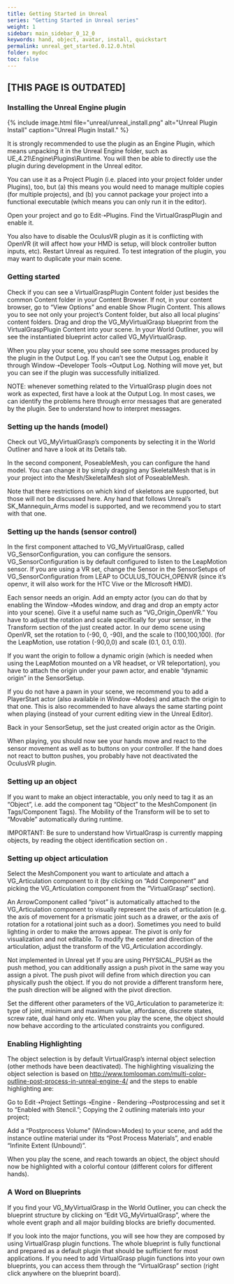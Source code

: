 ```yaml
---
title: Getting Started in Unreal
series: "Getting Started in Unreal series"
weight: 1
sidebar: main_sidebar_0_12_0
keywords: hand, object, avatar, install, quickstart
permalink: unreal_get_started.0.12.0.html
folder: mydoc
toc: false
---
```


## [THIS PAGE IS OUTDATED]

### Installing the Unreal Engine plugin 

<!-- Download the Unreal plugin from the Drive folder //VirtualGrasp Packages/Unreal//, see Figure below. -->

{% include image.html file="unreal/unreal_install.png" alt="Unreal Plugin Install" caption="Unreal Plugin Install." %}

It is strongly recommended to use the plugin as an Engine Plugin, which means unpacking it in the Unreal Engine folder, such as UE_4.21\Engine\Plugins\Runtime. You will then be able to directly use the plugin during development in the Unreal editor.

You can use it as a Project Plugin (i.e. placed into your project folder under Plugins), too, but (a) this means you would need to manage multiple copies (for multiple projects), and (b) you cannot package your project into a functional executable (which means you can only run it in the editor).

Open your project and go to Edit➝Plugins. Find the VirtualGraspPlugin and enable it.

You also have to disable the OculusVR plugin as it is conflicting with OpenVR (it will affect how your HMD is setup, will block controller button inputs, etc). Restart Unreal as required. To test integration of the plugin, you may want to duplicate your main scene.

### Getting started

Check if you can see a VirtualGraspPlugin Content folder just besides the common Content folder in your Content Browser. If not, in your content browser, go to “View Options” and enable Show Plugin Content. This allows you to see not only your project’s Content folder, but also all local plugins’ content folders. Drag and drop the VG_MyVirtualGrasp blueprint from the VirtualGraspPlugin Content into your scene. In your World Outliner, you will see the instantiated blueprint actor called VG_MyVirtualGrasp.

When you play your scene, you should see some messages produced by the plugin in the Output Log. If you can’t see the Output Log, enable it through Window➝Developer Tools➝Output Log. Nothing will move yet, but you can see if the plugin was successfully initialized.

NOTE: whenever something related to the VirtualGrasp plugin does not work as expected, first have a look at the Output Log. In most cases, we can identify the problems here through error messages that are generated by the plugin. See  to understand how to interpret messages.

### Setting up the hands (model)

Check out VG_MyVirtualGrasp’s components by selecting it in the World Outliner and have a look at its Details tab.

In the second component, PoseableMesh, you can configure the hand model. You can change it by simply dragging any SkeletalMesh that is in your project into the Mesh/SkeletalMesh slot of PoseableMesh.

Note that there restrictions on which kind of skeletons are supported, but those will not be discussed here. Any hand that follows Unreal’s SK_Mannequin_Arms model is supported, and we recommend you to start with that one.

### Setting up the hands (sensor control)

In the first component attached to VG_MyVirtualGrasp, called VG_SensorConfiguration, you can configure the sensors. VG_SensorConfiguration is by default configured to listen to the LeapMotion sensor. If you are using a VR set, change the Sensor in the SensorSetups of VG_SensorConfiguration from LEAP to OCULUS_TOUCH_OPENVR (since it’s openvr, it will also work for the HTC Vive or the MIcrosoft HMD).

Each sensor needs an origin. Add an empty actor (you can do that by enabling the Window➝Modes window, and drag and drop an empty actor into your scene). Give it a useful name such as “VG_Origin_OpenVR.” You have to adjust the rotation and scale specifically for your sensor, in the Transform section of the just created actor. In our demo scene using OpenVR, set the rotation to (-90, 0, -90), and the scale to (100,100,100). (for the LeapMotion, use rotation (-90,0,0) and scale (0.1, 0.1, 0.1)).

If you want the origin to follow a dynamic origin (which is needed when using the LeapMotion mounted on a VR headset, or VR teleportation), you have to attach the origin under your pawn actor, and enable “dynamic origin” in the SensorSetup.

If you do not have a pawn in your scene, we recommend you to add a PlayerStart actor (also available in Window➝Modes) and attach the origin to that one. This is also recommended to have always the same starting point when playing (instead of your current editing view in the Unreal Editor).

Back in your SensorSetup, set the just created origin actor as the Origin.

When playing, you should now see your hands move and react to the sensor movement as well as to buttons on your controller. If the hand does not react to button pushes, you probably have not deactivated the OculusVR plugin.

### Setting up an object

If you want to make an object interactable, you only need to tag it as an “Object”, i.e. add the component tag “Object” to the MeshComponent (in Tags/Component Tags). The Mobility of the Transform will be to set to “Movable” automatically during runtime.

IMPORTANT: Be sure to understand how VirtualGrasp is currently mapping objects, by reading the object identification section on .

### Setting up object articulation

Select the MeshComponent you want to articulate and attach a VG_Articulation component to it (by clicking on “Add Component” and picking the VG_Articulation component from the “VirtualGrasp” section).

An ArrowComponent called “pivot” is automatically attached to the VG_Articulation component to visually represent the axis of articulation (e.g. the axis of movement for a prismatic joint such as a drawer, or the axis of rotation for a rotational joint such as a door). Sometimes you need to build lighting in order to make the arrows appear. The pivot is only for visualization and not editable. To modify the center and direction of the articulation, adjust the transform of the VG_Articulation accordingly.

Not implemented in Unreal yet If you are using PHYSICAL_PUSH as the push method, you can additionally assign a push pivot in the same way you assign a pivot. The push pivot will define from which direction you can physically push the object. If you do not provide a different transform here, the push direction will be aligned with the pivot direction.

Set the different other parameters of the VG_Articulation to parameterize it: type of joint, minimum and maximum value, affordance, discrete states, screw rate, dual hand only etc. When you play the scene, the object should now behave according to the articulated constraints you configured.

### Enabling Highlighting

The object selection is by default VirtualGrasp’s internal object selection (other methods have been deactivated). The highlighting visualizing the object selection is based on http://www.tomlooman.com/multi-color-outline-post-process-in-unreal-engine-4/ and the steps to enable highlighting are:

Go to Edit➝Project Settings➝Engine - Rendering➝Postprocessing and set it to “Enabled with Stencil.”; Copying the 2 outlining materials into your project;

Add a “Postprocess Volume” (Window>Modes) to your scene, and add the instance outline material under its “Post Process Materials”, and enable “Infinite Extent (Unbound)”.

When you play the scene, and reach towards an object, the object should now be highlighted with a colorful contour (different colors for different hands).

### A Word on Blueprints

If you find your VG_MyVirtualGrasp in the World Outliner, you can check the blueprint structure by clicking on “Edit VG_MyVirtualGrasp”, where the whole event graph and all major building blocks are briefly documented.

If you look into the major functions, you will see how they are composed by using VirtualGrasp plugin functions. The whole blueprint is fully functional and prepared as a default plugin that should be sufficient for most applications. If you need to add VirtualGrasp plugin functions into your own blueprints, you can access them through the “VirtualGrasp” section (right click anywhere on the blueprint board).